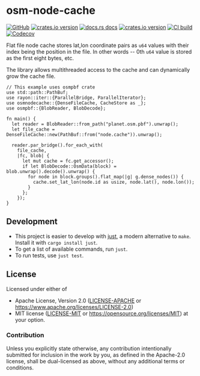 # osm-node-cache

[![GitHub](https://img.shields.io/badge/github-osmnodecache-8da0cb?logo=github)](https://github.com/nyurik/osm-node-cache)
[![crates.io version](https://img.shields.io/crates/v/osmnodecache.svg)](https://crates.io/crates/osmnodecache)
[![docs.rs docs](https://docs.rs/osmnodecache/badge.svg)](https://docs.rs/osmnodecache)
[![crates.io version](https://img.shields.io/crates/l/osmnodecache.svg)](https://github.com/nyurik/osm-node-cache/blob/main/LICENSE-APACHE)
[![CI build](https://github.com/nyurik/osm-node-cache/actions/workflows/ci.yml/badge.svg)](https://github.com/nyurik/osm-node-cache/actions)
[![Codecov](https://img.shields.io/codecov/c/github/nyurik/osm-node-cache)](https://app.codecov.io/gh/nyurik/osm-node-cache)

Flat file node cache stores lat,lon coordinate pairs as `u64` values with their index being the position in the file. In
other words -- 0th `u64` value is stored as the first eight bytes, etc.

The library allows multithreaded access to the cache and can dynamically grow the cache file.

```rust,no_run
// This example uses osmpbf crate
use std::path::PathBuf;
use rayon::iter::{ParallelBridge, ParallelIterator};
use osmnodecache::{DenseFileCache, CacheStore as _};
use osmpbf::{BlobReader, BlobDecode};

fn main() {
  let reader = BlobReader::from_path("planet.osm.pbf").unwrap();
  let file_cache = DenseFileCache::new(PathBuf::from("node.cache")).unwrap();

  reader.par_bridge().for_each_with(
    file_cache,
    |fc, blob| {
      let mut cache = fc.get_accessor();
      if let BlobDecode::OsmData(block) = blob.unwrap().decode().unwrap() {
        for node in block.groups().flat_map(|g| g.dense_nodes()) {
          cache.set_lat_lon(node.id as usize, node.lat(), node.lon());
        }
      };
    });
}
```

## Development

* This project is easier to develop with [just](https://github.com/casey/just#readme), a modern alternative to `make`.
  Install it with `cargo install just`.
* To get a list of available commands, run `just`.
* To run tests, use `just test`.

## License

Licensed under either of

* Apache License, Version 2.0 ([LICENSE-APACHE](LICENSE-APACHE) or <https://www.apache.org/licenses/LICENSE-2.0>)
* MIT license ([LICENSE-MIT](LICENSE-MIT) or <https://opensource.org/licenses/MIT>)
  at your option.

### Contribution

Unless you explicitly state otherwise, any contribution intentionally
submitted for inclusion in the work by you, as defined in the
Apache-2.0 license, shall be dual-licensed as above, without any
additional terms or conditions.
